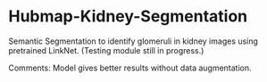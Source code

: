 # Hubmap-Kidney-Segmentation
Semantic Segmentation to identify glomeruli in kidney images using pretrained LinkNet.
(Testing module still in progress.)

Comments: Model gives better results without data augmentation.
